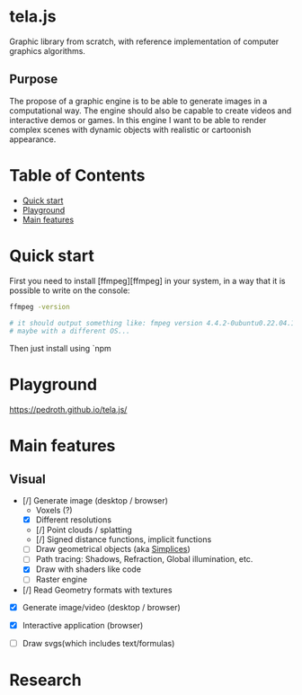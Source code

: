 # tela.js

Graphic library from scratch, with reference implementation of computer graphics algorithms.

## Purpose

The propose of a graphic engine is to be able to generate images in a computational way. The engine should also be capable to create videos and interactive demos or games. In this engine I want to be able to render complex scenes with dynamic objects with realistic or cartoonish appearance.

# Table of Contents

- [Quick start](#quick-start)
- [Playground](#playground)
- [Main features](#main-features)

# Quick start

First you need to install [ffmpeg][ffmpeg] in your system, in a way that it is possible to write on the console:
```bash
ffmpeg -version 

# it should output something like: fmpeg version 4.4.2-0ubuntu0.22.04.1...
# maybe with a different OS...

```

Then just install using `npm 


# Playground

https://pedroth.github.io/tela.js/

# Main features

## Visual
- [/] Generate image (desktop /  browser)
    - Voxels (?)
    - [X] Different resolutions
    - [/] Point clouds / splatting
    - [/] Signed distance functions, implicit functions
    - [ ] Draw geometrical objects (aka [Simplices][simplex])
    - [ ] Path tracing: Shadows, Refraction, Global illumination, etc.
    - [X] Draw with shaders like code
    - [ ] Raster engine
- [/] Read Geometry formats with textures
- [X] Generate image/video (desktop /  browser)
- [X] Interactive application (browser)
- [ ] Draw svgs(which includes text/formulas)



[simplex]: https://en.wikipedia.org/wiki/Simplex

# Research
